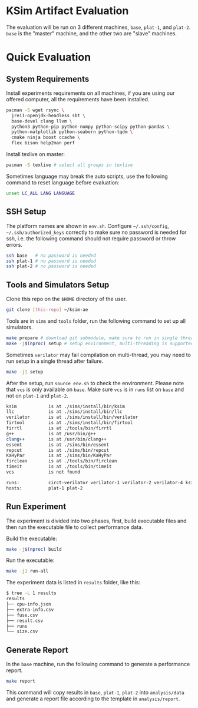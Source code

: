# KSim Artifact Evaluation

The evaluation will be run on 3 different machines, `base`, `plat-1`, and `plat-2`.
`base` is the "master" machine, and the other two are "slave" machines.

# Quick Evaluation

## System Requirements

Install experiments requirements on all machines,
if you are using our offered computer, all the requirements have been installed.

```bash
pacman -S wget rsync \
  jre11-openjdk-headless sbt \
  base-devel clang llvm \
  python3 python-pip python-numpy python-scipy python-pandas \
  python-matplotlib python-seaborn python-tqdm \
  cmake ninja boost ccache \
  flex bison help2man perf
```

Install texlive on master:

```bash
pacman -S texlive # select all groups in texlive
```

Sometimes language may break the auto scripts, use the following command to reset language before evaluation:

```bash
unset LC_ALL LANG LANGUAGE
```

## SSH Setup

The platform names are shown in `env.sh`.
Configure `~/.ssh/config`, `~/.ssh/authorized_keys` correctly to make sure no password is needed for ssh, i.e. the following command should not require password or throw errors.

```bash
ssh base   # no password is needed
ssh plat-1 # no password is needed
ssh plat-2 # no password is needed
```

## Tools and Simulators Setup

Clone this repo on the `$HOME` directory of the user.

```bash
git clone [this-repo] ~/ksim-ae
```

Tools are in `sims` and `tools` folder, run the following command to set up all simulators.

```bash
make prepare # download git submodule, make sure to run in single thread
make -j$(nproc) setup # setup environment, multi-threading is supported
```

Sometimes `verilator` may fail compilation on multi-thread, you may need to run setup in a single thread after failure.

```bash
make -j1 setup
```

After the setup, run `source env.sh` to check the environment. Please note that `vcs` is only available on `base`. Make sure `vcs` is in `runs` list on `base` and not on `plat-1` and `plat-2`.

```bash
ksim            is at ./sims/install/bin/ksim
llc             is at ./sims/install/bin/llc
verilator       is at ./sims/install/bin/verilator
firtool         is at ./sims/install/bin/firtool
firrtl          is at ./tools/bin/firrtl
g++             is at /usr/bin/g++
clang++         is at /usr/bin/clang++
essent          is at ./sims/bin/essent
repcut          is at ./sims/bin/repcut
KaHyPar         is at ./sims/bin/KaHyPar
firclean        is at ./tools/bin/firclean
timeit          is at ./tools/bin/timeit
vcs             is not found

runs:           circt-verilator verilator-1 verilator-2 verilator-4 ksim essent repcut-1 repcut-2 repcut-4 repcut-6 repcut-8
hosts:          plat-1 plat-2
```

## Run Experiment

The experiment is divided into two phases, first, build executable files and then run the executable file to collect performance data.

Build the executable:

```bash
make -j$(nproc) build
```

Run the executable:

```bash
make -j1 run-all
```

The experiment data is listed in `results` folder, like this:

```bash
$ tree -L 1 results
results
├── cpu-info.json
├── extra-info.csv
├── fuse.csv
├── result.csv
├── runs
└── size.csv
```

## Generate Report

In the `base` machine, run the following command to generate a performance report.

```bash
make report
```

This command will copy results in `base`, `plat-1`, `plat-2` into `analysis/data` and generate a report file according to the template in `analysis/report`.
